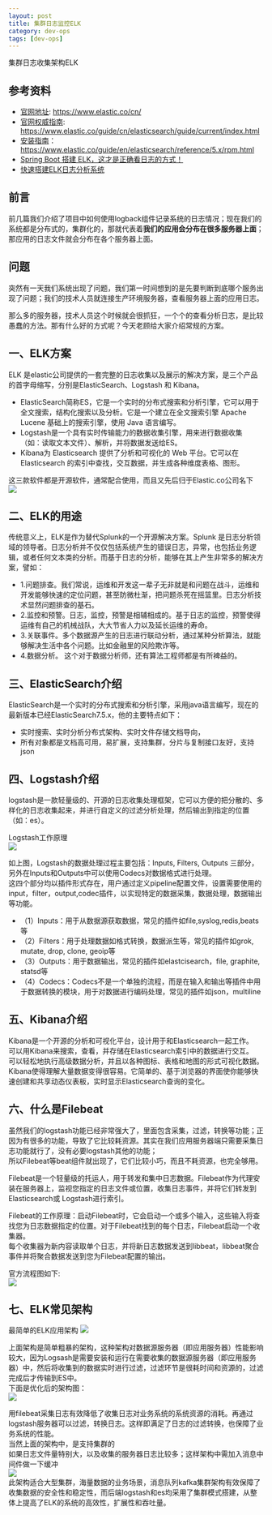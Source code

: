 ```yaml
---
layout: post
title: 集群日志监控ELK
category: dev-ops
tags: [dev-ops]
---
```


集群日志收集架构ELK

## 参考资料 
- [官网地址](https://www.elastic.co/cn/): https://www.elastic.co/cn/
- [官网权威指南](https://www.elastic.co/guide/cn/elasticsearch/guide/current/index.html): https://www.elastic.co/guide/cn/elasticsearch/guide/current/index.html
- [安装指南](https://www.elastic.co/guide/en/elasticsearch/reference/5.x/rpm.html)：https://www.elastic.co/guide/en/elasticsearch/reference/5.x/rpm.html
- [Spring Boot 搭建 ELK，这才是正确看日志的方式！](https://mp.weixin.qq.com/s/-iwrCumzeE_UWFypAJaXcw)
- [快速搭建ELK日志分析系统](https://www.cnblogs.com/yuhuLin/p/7018858.html)

## 前言
前几篇我们介绍了项目中如何使用logback组件记录系统的日志情况；现在我们的系统都是分布式的，集群化的，那就代表着**我们的应用会分布在很多服务器上面**；那应用的日志文件就会分布在各个服务器上面。

## 问题
突然有一天我们系统出现了问题，我们第一时间想到的是先要判断到底哪个服务出现了问题；我们的技术人员就连接生产环境服务器，查看服务器上面的应用日志。 

那么多的服务器，技术人员这个时候就会很抓狂，一个个的查看分析日志，是比较愚蠢的方法。那有什么好的方式呢？今天老顾给大家介绍常规的方案。   

## 一、ELK方案
ELK 是elastic公司提供的一套完整的日志收集以及展示的解决方案，是三个产品的首字母缩写，分别是ElasticSearch、Logstash 和 Kibana。  

- ElasticSearch简称ES，它是一个实时的分布式搜索和分析引擎，它可以用于全文搜索，结构化搜索以及分析。它是一个建立在全文搜索引擎 Apache Lucene 基础上的搜索引擎，使用 Java 语言编写。
- Logstash是一个具有实时传输能力的数据收集引擎，用来进行数据收集（如：读取文本文件）、解析，并将数据发送给ES。  
- Kibana为 Elasticsearch 提供了分析和可视化的 Web 平台。它可以在 Elasticsearch 的索引中查找，交互数据，并生成各种维度表格、图形。  

这三款软件都是开源软件，通常配合使用，而且又先后归于Elastic.co公司名下  
![](https://note.youdao.com/yws/public/resource/eff78eaf2b90b8ec82e7a0cf33314ad4/xmlnote/WEBRESOURCEd99bab672bc50395b4f1d9dc5228311b/46837)  

## 二、ELK的用途
传统意义上，ELK是作为替代Splunk的一个开源解决方案。Splunk 是日志分析领域的领导者。日志分析并不仅仅包括系统产生的错误日志，异常，也包括业务逻辑，或者任何文本类的分析。而基于日志的分析，能够在其上产生非常多的解决方案，譬如：    
- 1.问题排查。我们常说，运维和开发这一辈子无非就是和问题在战斗，运维和开发能够快速的定位问题，甚至防微杜渐，把问题杀死在摇篮里。日志分析技术显然问题排查的基石。
- 2.监控和预警。日志，监控，预警是相辅相成的。基于日志的监控，预警使得运维有自己的机械战队，大大节省人力以及延长运维的寿命。
- 3.关联事件。多个数据源产生的日志进行联动分析，通过某种分析算法，就能够解决生活中各个问题。比如金融里的风险欺诈等。
- 4.数据分析。 这个对于数据分析师，还有算法工程师都是有所裨益的。

## 三、ElasticSearch介绍
ElasticSearch是一个实时的分布式搜索和分析引擎，采用java语言编写，现在的最新版本已经ElasticSearch7.5.x，他的主要特点如下：    
- 实时搜索、实时分析分布式架构、实时文件存储文档导向，  
- 所有对象都是文档高可用，易扩展，支持集群，分片与复制接口友好，支持json  

## 四、Logstash介绍
logstash是一款轻量级的、开源的日志收集处理框架，它可以方便的把分散的、多样化的日志收集起来，并进行自定义的过滤分析处理，然后输出到指定的位置（如：es）。  

Logstash工作原理  
![](https://note.youdao.com/yws/public/resource/eff78eaf2b90b8ec82e7a0cf33314ad4/xmlnote/WEBRESOURCE54e880576f9d6c409b9f3a8b389cf712/46835)    

如上图，Logstash的数据处理过程主要包括：Inputs, Filters, Outputs 三部分， 另外在Inputs和Outputs中可以使用Codecs对数据格式进行处理。  
这四个部分均以插件形式存在，用户通过定义pipeline配置文件，设置需要使用的input，filter，output,codec插件，以实现特定的数据采集，数据处理，数据输出等功能。    
- （1）Inputs：用于从数据源获取数据，常见的插件如file,syslog,redis,beats等
- （2）Filters：用于处理数据如格式转换，数据派生等，常见的插件如grok, mutate, drop, clone, geoip等
- （3）Outputs：用于数据输出，常见的插件如elastcisearch，file, graphite, statsd等
- （4）Codecs：Codecs不是一个单独的流程，而是在输入和输出等插件中用于数据转换的模块，用于对数据进行编码处理，常见的插件如json，multiline  

## 五、Kibana介绍
Kibana是一个开源的分析和可视化平台，设计用于和Elasticsearch一起工作。  
可以用Kibana来搜索，查看，并存储在Elasticsearch索引中的数据进行交互。  
可以轻松地执行高级数据分析，并且以各种图标、表格和地图的形式可视化数据。  
Kibana使得理解大量数据变得很容易。它简单的、基于浏览器的界面使你能够快速创建和共享动态仪表板，实时显示Elasticsearch查询的变化。  

## 六、什么是Filebeat
虽然我们的logstash功能已经非常强大了，里面包含采集，过滤，转换等功能；正因为有很多的功能，导致了它比较耗资源。其实在我们应用服务器端只需要采集日志功能就行了，没有必要logstash其他的功能；  
所以Filebeat等beat组件就出现了，它们比较小巧，而且不耗资源，也完全够用。    

Filebeat是一个轻量级的托运人，用于转发和集中日志数据。Filebeat作为代理安装在服务器上，监视您指定的日志文件或位置，收集日志事件，并将它们转发到Elasticsearch或 Logstash进行索引。  

Filebeat的工作原理：启动Filebeat时，它会启动一个或多个输入，这些输入将查找您为日志数据指定的位置。对于Filebeat找到的每个日志，Filebeat启动一个收集器。  
每个收集器为新内容读取单个日志，并将新日志数据发送到libbeat，libbeat聚合事件并将聚合数据发送到您为Filebeat配置的输出。    

官方流程图如下:  
![](https://note.youdao.com/yws/public/resource/eff78eaf2b90b8ec82e7a0cf33314ad4/xmlnote/WEBRESOURCE26f1ead8e2d8842a65e5f834ee4bae6f/46840)  

## 七、ELK常见架构
最简单的ELK应用架构
![](https://note.youdao.com/yws/public/resource/eff78eaf2b90b8ec82e7a0cf33314ad4/xmlnote/WEBRESOURCE7e0dcaa4e9e48d091aaeca2ee5a72504/46839)    

上面架构是简单粗暴的架构，这种架构对数据源服务器（即应用服务器）性能影响较大，因为Logsash是需要安装和运行在需要收集的数据源服务器（即应用服务器）中，然后将收集到的数据实时进行过滤，过滤环节是很耗时间和资源的，过滤完成后才传输到ES中。  
下面是优化后的架构图：    
![](https://note.youdao.com/yws/public/resource/eff78eaf2b90b8ec82e7a0cf33314ad4/xmlnote/WEBRESOURCE705ef12a3e7b8c8172459ff8ed72634c/46836)    

用filebeat采集日志有效降低了收集日志对业务系统的系统资源的消耗。再通过logstash服务器可以过滤，转换日志。这样即满足了日志的过滤转换，也保障了业务系统的性能。  
当然上面的架构中，是支持集群的    
如果日志文件量特别大，以及收集的服务器日志比较多；这样架构中需加入消息中间件做一下缓冲    
![](https://note.youdao.com/yws/public/resource/eff78eaf2b90b8ec82e7a0cf33314ad4/xmlnote/WEBRESOURCEd4ffb2d64ed1b1d8d185f9438b3e2dd6/46838)    
此架构适合大型集群，海量数据的业务场景，消息队列kafka集群架构有效保障了收集数据的安全性和稳定性，而后端logstash和es均采用了集群模式搭建，从整体上提高了ELK的系统的高效性，扩展性和吞吐量。    
